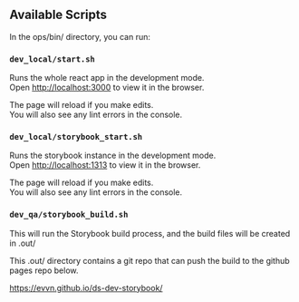 ## Available Scripts

In the ops/bin/ directory, you can run:

### `dev_local/start.sh`

Runs the whole react app in the development mode.<br />
Open [http://localhost:3000](http://localhost:3000) to view it in the browser.

The page will reload if you make edits.<br />
You will also see any lint errors in the console.

### `dev_local/storybook_start.sh`

Runs the storybook instance in the development mode.<br />
Open [http://localhost:1313](http://localhost:1313) to view it in the browser.

The page will reload if you make edits.<br />
You will also see any lint errors in the console.

### `dev_qa/storybook_build.sh`

This will run the Storybook build process, and the build files will be created in .out/

This .out/ directory contains a git repo that can push the build to the github pages repo below.

https://evvn.github.io/ds-dev-storybook/
